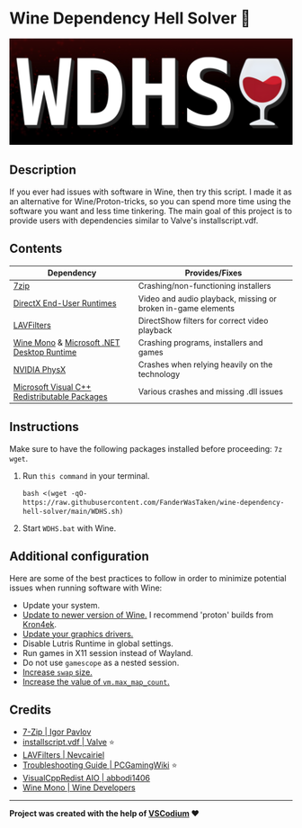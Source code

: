 # Wine Dependency Hell Solver 🍷

![logo](WDHS.png)

## Description

If you ever had issues with software in Wine, then try this script. I made it as an alternative for Wine/Proton-tricks, so you can spend more time using the software you want and less time tinkering. The main goal of this project is to provide users with dependencies similar to Valve's installscript.vdf.

## Contents

| Dependency                                                                                                                           | Provides/Fixes                                                |
| ------------------------------------------------------------------------------------------------------------------------------------ | ------------------------------------------------------------ |
| [7zip](https://7-zip.org/)|Crashing/non-functioning installers|
| [DirectX End-User Runtimes](https://www.pcgamingwiki.com/wiki/Glossary:DirectX)                                           | Video and audio playback, missing or broken in-game elements |
| [LAVFilters ](https://github.com/Nevcairiel/LAVFilters)                                                                                     | DirectShow filters for correct video playback                                        |
| [Wine Mono](https://gitlab.winehq.org/mono/wine-mono) & [Microsoft .NET Desktop Runtime](https://www.pcgamingwiki.com/wiki/Windows#.NET_Framework) | Crashing programs, installers and games                      |
| [NVIDIA PhysX](https://www.pcgamingwiki.com/wiki/Glossary:PhysX)                                           | Crashes when relying heavily on the technology               |
| [Microsoft Visual C++ Redistributable Packages](https://github.com/abbodi1406/vcredist)               | Various crashes and missing .dll issues                      |

## Instructions

Make sure to have the following packages installed before proceeding: `7z wget`.

1. Run `this command` in your terminal.

   ```
   bash <(wget -qO- https://raw.githubusercontent.com/FanderWasTaken/wine-dependency-hell-solver/main/WDHS.sh)
   ```

2. Start `WDHS.bat` with Wine.

## Additional configuration

Here are some of the best practices to follow in order to minimize potential issues when running software with Wine:

* Update your system.
* [Update to newer version of Wine.](https://github.com/DavidoTek/ProtonUp-Qt) I recommend 'proton' builds from [Kron4ek](https://github.com/Kron4ek/Wine-Builds).
* [Update your graphics drivers.](https://github.com/lutris/docs/blob/master/InstallingDrivers.md)
* Disable Lutris Runtime in global settings.
* Run games in X11 session instead of Wayland.
* Do not use `gamescope` as a nested session.
* [Increase <code>swap</code> size.](https://wiki.archlinux.org/title/Swap)
* [Increase the value of <code>vm.max\_map\_count</code>.](https://wiki.archlinux.org/title/Gaming#Increase_vm.max_map_count)

## Credits

* [7-Zip | Igor Pavlov](https://7-zip.org/)
* [installscript.vdf | Valve](https://partner.steamgames.com/doc/sdk/installscripts) ⭐️
* [LAVFilters |  Nevcairiel](https://github.com/Nevcairiel/LAVFilters)
* [Troubleshooting Guide | PCGamingWiki](https://www.pcgamingwiki.com/wiki/Troubleshooting_guide) ⭐️
* [VisualCppRedist AIO | abbodi1406](https://github.com/abbodi1406/vcredist)
* [Wine Mono | Wine Developers](https://gitlab.winehq.org/mono/wine-mono)

***

**Project was created with the help of [VSCodium](https://vscodium.com/) ❤️**
